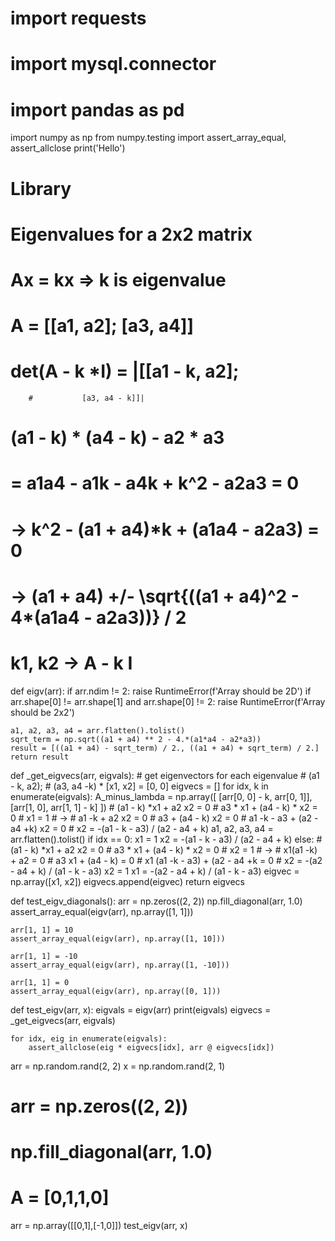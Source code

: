 # import requests
# import mysql.connector
# import pandas as pd
import numpy as np
from numpy.testing import assert_array_equal, assert_allclose
print('Hello')

# Library 
# Eigenvalues for a 2x2 matrix
# Ax = kx => k is eigenvalue

# A = [[a1, a2]; [a3, a4]]
# det(A - k *I) = |[[a1 - k, a2];
        #           [a3, a4 - k]]|
# (a1 - k) * (a4 - k) - a2 * a3
# = a1a4 - a1k - a4k + k^2 - a2a3 = 0
# -> k^2 - (a1 + a4)*k + (a1a4 - a2a3) = 0
# -> (a1 + a4) +/- \sqrt{((a1 + a4)^2 - 4*(a1a4 - a2a3))} / 2
#
# k1, k2 -> A - k I


def eigv(arr):
    if arr.ndim != 2:
        raise RuntimeError(f'Array should be 2D')
    if arr.shape[0] != arr.shape[1] and arr.shape[0] != 2:
        raise RuntimeError(f'Array should be 2x2')
        
    a1, a2, a3, a4 = arr.flatten().tolist()
    sqrt_term = np.sqrt((a1 + a4) ** 2 - 4.*(a1*a4 - a2*a3))
    result = [((a1 + a4) - sqrt_term) / 2., ((a1 + a4) + sqrt_term) / 2.]
    return result
   

def _get_eigvecs(arr, eigvals):
    # get eigenvectors for each eigenvalue
    # (a1 - k, a2);
    # (a3, a4 -k)  * [x1, x2] = [0, 0]
    eigvecs = []
    for idx, k in enumerate(eigvals):
        A_minus_lambda = np.array([
            [arr[0, 0] - k, arr[0, 1]],
            [arr[1, 0], arr[1, 1] - k]
        ])
        # (a1 - k) *x1 + a2 x2 = 0
        # a3 * x1 + (a4 - k) * x2 = 0
        # x1 = 1
        # ->
        # a1 -k + a2 x2 = 0
        # a3 + (a4 - k) x2 = 0
        # a1 -k - a3 + (a2 - a4 +k) x2 = 0
        # x2 = -(a1 - k - a3) / (a2 - a4 + k)
        a1, a2, a3, a4 = arr.flatten().tolist()
        if idx == 0:
            x1 = 1
            x2 = -(a1 - k - a3) / (a2 - a4 + k)
        else:
        # (a1 - k) *x1 + a2 x2 = 0
        # a3 * x1 + (a4 - k) * x2 = 0
        # x2 = 1
        # ->
        # x1(a1 -k) + a2 = 0
        # a3 x1 + (a4 - k) = 0
        # x1 (a1 -k - a3) + (a2 - a4 +k = 0
        # x2 = -(a2 - a4 + k) / (a1 - k - a3)
            x2 = 1
            x1 = -(a2 - a4 + k) / (a1 - k - a3)
        eigvec = np.array([x1, x2])
        eigvecs.append(eigvec)
    return eigvecs


def test_eigv_diagonals():
    arr = np.zeros((2, 2))
    np.fill_diagonal(arr, 1.0)
    assert_array_equal(eigv(arr), np.array([1, 1]))

    arr[1, 1] = 10
    assert_array_equal(eigv(arr), np.array([1, 10]))

    arr[1, 1] = -10
    assert_array_equal(eigv(arr), np.array([1, -10]))

    arr[1, 1] = 0
    assert_array_equal(eigv(arr), np.array([0, 1]))
 

def test_eigv(arr, x):
    eigvals = eigv(arr)
    print(eigvals)
    eigvecs = _get_eigvecs(arr, eigvals)
    
    for idx, eig in enumerate(eigvals):
        assert_allclose(eig * eigvecs[idx], arr @ eigvecs[idx])

arr = np.random.rand(2, 2)
x = np.random.rand(2, 1)
# arr = np.zeros((2, 2))
# np.fill_diagonal(arr, 1.0)
# A = [0,1,1,0]
arr = np.array([[0,1],[-1,0]])
test_eigv(arr, x)